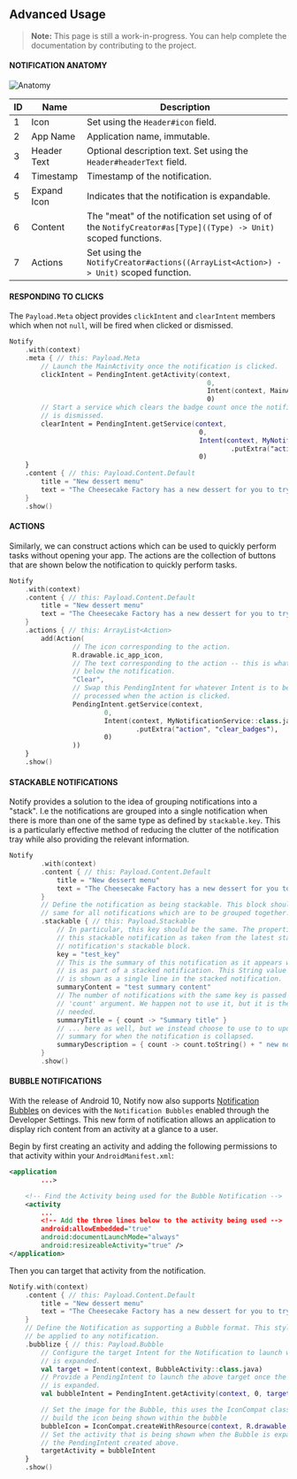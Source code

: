 ## Advanced Usage
> **Note:** This page is still a work-in-progress. You can help complete the documentation by contributing to the project.

#### NOTIFICATION ANATOMY

![Anatomy](./assets/anatomy.svg)

| ID   | Name         | Description                                                                                             |
| --- | --- | --- |
| 1    | Icon         | Set using the `Header#icon` field.                                                                      |
| 2    | App Name     | Application name, immutable.                                                                            |
| 3    | Header Text  | Optional description text. Set using the `Header#headerText` field.                                     |
| 4    | Timestamp    | Timestamp of the notification.                                                                          |
| 5    | Expand Icon  | Indicates that the notification is expandable.                                                          |
| 6    | Content      | The "meat" of the notification set using of of the `NotifyCreator#as[Type]((Type) -> Unit)` scoped functions. |
| 7    | Actions      | Set using the `NotifyCreator#actions((ArrayList<Action>) -> Unit)` scoped function.                           |

#### RESPONDING TO CLICKS

The `Payload.Meta` object provides `clickIntent` and `clearIntent` members which when not `null`, will be fired when clicked or dismissed.

```Kotlin
Notify
    .with(context)
    .meta { // this: Payload.Meta
        // Launch the MainActivity once the notification is clicked.
        clickIntent = PendingIntent.getActivity(context,
                                                  0,
                                                  Intent(context, MainActivity::class.java),
                                                  0)
        // Start a service which clears the badge count once the notification
        // is dismissed.
        clearIntent = PendingIntent.getService(context,
                                                0,
                                                Intent(context, MyNotificationService::class.java)
                                                        .putExtra("action", "clear_badges"),
                                                0)
    }
    .content { // this: Payload.Content.Default
        title = "New dessert menu"
        text = "The Cheesecake Factory has a new dessert for you to try!"
    }
    .show()
```


#### ACTIONS

Similarly, we can construct actions which can be used to quickly perform tasks without opening your app. The actions are the collection of buttons that are shown below the notification to quickly perform tasks.

```Kotlin
Notify
    .with(context)
    .content { // this: Payload.Content.Default
        title = "New dessert menu"
        text = "The Cheesecake Factory has a new dessert for you to try!"
    }
    .actions { // this: ArrayList<Action>
        add(Action(
                // The icon corresponding to the action.
                R.drawable.ic_app_icon,
                // The text corresponding to the action -- this is what shows
                // below the notification.
                "Clear",
                // Swap this PendingIntent for whatever Intent is to be
                // processed when the action is clicked.
                PendingIntent.getService(context,
                        0,
                        Intent(context, MyNotificationService::class.java)
                                .putExtra("action", "clear_badges"),
                        0)
                ))
    }
    .show()
```


#### STACKABLE NOTIFICATIONS

Notify provides a solution to the idea of grouping notifications into a "stack". I.e the notifications are grouped into a single notification when there is more than one of the same type as defined by `stackable.key`.
This is a particularly effective method of reducing the clutter of the notification tray while also providing the relevant information.

```Kotlin
Notify
        .with(context)
        .content { // this: Payload.Content.Default
            title = "New dessert menu"
            text = "The Cheesecake Factory has a new dessert for you to try!"
        }
        // Define the notification as being stackable. This block should be the
        // same for all notifications which are to be grouped together.
        .stackable { // this: Payload.Stackable
            // In particular, this key should be the same. The properties of
            // this stackable notification as taken from the latest stackable
            // notification's stackable block.
            key = "test_key"
            // This is the summary of this notification as it appears when it
            // is as part of a stacked notification. This String value is what
            // is shown as a single line in the stacked notification.
            summaryContent = "test summary content"
            // The number of notifications with the same key is passed as the
            // 'count' argument. We happen not to use it, but it is there if
            // needed.
            summaryTitle = { count -> "Summary title" }
            // ... here as well, but we instead choose to use to to update the
            // summary for when the notification is collapsed.
            summaryDescription = { count -> count.toString() + " new notifications." }
        }
        .show()
```


#### BUBBLE NOTIFICATIONS

With the release of Android 10, Notify now also supports [Notification Bubbles](https://developer.android.com/guide/topics/ui/bubbles) on devices with the `Notification Bubbles` enabled through the Developer Settings. This new form of notification allows an application to display rich content from an activity at a glance to a user.

Begin by first creating an activity and adding the following permissions to that activity within your `AndroidManifest.xml`:

```xml
<application
        ...>

    <!-- Find the Activity being used for the Bubble Notification -->
    <activity
        ...
        <!-- Add the three lines below to the activity being used -->
        android:allowEmbedded="true"
        android:documentLaunchMode="always"
        android:resizeableActivity="true" />
</application>
```

Then you can target that activity from the notification.

```kotlin
Notify.with(context)
    .content { // this: Payload.Content.Default
        title = "New dessert menu"
        text = "The Cheesecake Factory has a new dessert for you to try!"
    }
    // Define the Notification as supporting a Bubble format. This style can
    // be applied to any notification.
    .bubblize { // this: Payload.Bubble
        // Configure the target Intent for the Notification to launch when it
        // is expanded.
        val target = Intent(context, BubbleActivity::class.java)
        // Provide a PendingIntent to launch the above target once the Bubble
        // is expanded.
        val bubbleIntent = PendingIntent.getActivity(context, 0, target, 0)

        // Set the image for the Bubble, this uses the IconCompat class to
        // build the icon being shown within the bubble
        bubbleIcon = IconCompat.createWithResource(context, R.drawable.ic_app_icon)
        // Set the activity that is being shown when the Bubble is expanded to
        // the PendingIntent created above.
        targetActivity = bubbleIntent
    }
    .show()
```
